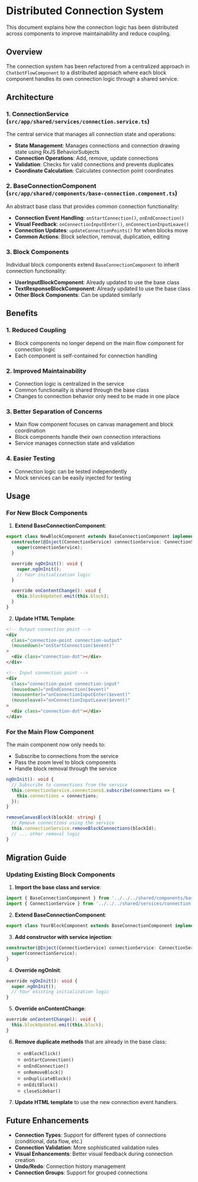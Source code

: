 # Distributed Connection System

This document explains how the connection logic has been distributed across components to improve maintainability and reduce coupling.

## Overview

The connection system has been refactored from a centralized approach in `ChatbotFlowComponent` to a distributed approach where each block component handles its own connection logic through a shared service.

## Architecture

### 1. ConnectionService (`src/app/shared/services/connection.service.ts`)

The central service that manages all connection state and operations:

- **State Management**: Manages connections and connection drawing state using RxJS BehaviorSubjects
- **Connection Operations**: Add, remove, update connections
- **Validation**: Checks for valid connections and prevents duplicates
- **Coordinate Calculation**: Calculates connection point coordinates

### 2. BaseConnectionComponent (`src/app/shared/components/base-connection.component.ts`)

An abstract base class that provides common connection functionality:

- **Connection Event Handling**: `onStartConnection()`, `onEndConnection()`
- **Visual Feedback**: `onConnectionInputEnter()`, `onConnectionInputLeave()`
- **Connection Updates**: `updateConnectionPoints()` for when blocks move
- **Common Actions**: Block selection, removal, duplication, editing

### 3. Block Components

Individual block components extend `BaseConnectionComponent` to inherit connection functionality:

- **UserInputBlockComponent**: Already updated to use the base class
- **TextResponseBlockComponent**: Already updated to use the base class
- **Other Block Components**: Can be updated similarly

## Benefits

### 1. **Reduced Coupling**
- Block components no longer depend on the main flow component for connection logic
- Each component is self-contained for connection handling

### 2. **Improved Maintainability**
- Connection logic is centralized in the service
- Common functionality is shared through the base class
- Changes to connection behavior only need to be made in one place

### 3. **Better Separation of Concerns**
- Main flow component focuses on canvas management and block coordination
- Block components handle their own connection interactions
- Service manages connection state and validation

### 4. **Easier Testing**
- Connection logic can be tested independently
- Mock services can be easily injected for testing

## Usage

### For New Block Components

1. **Extend BaseConnectionComponent**:
```typescript
export class NewBlockComponent extends BaseConnectionComponent implements OnInit {
  constructor(@Inject(ConnectionService) connectionService: ConnectionService) {
    super(connectionService);
  }

  override ngOnInit(): void {
    super.ngOnInit();
    // Your initialization logic
  }

  override onContentChange(): void {
    this.blockUpdated.emit(this.block);
  }
}
```

2. **Update HTML Template**:
```html
<!-- Output connection point -->
<div 
  class="connection-point connection-output"
  (mousedown)="onStartConnection($event)"
>
  <div class="connection-dot"></div>
</div>

<!-- Input connection point -->
<div 
  class="connection-point connection-input"
  (mousedown)="onEndConnection($event)"
  (mouseenter)="onConnectionInputEnter($event)"
  (mouseleave)="onConnectionInputLeave($event)"
>
  <div class="connection-dot"></div>
</div>
```

### For the Main Flow Component

The main component now only needs to:
- Subscribe to connections from the service
- Pass the zoom level to block components
- Handle block removal through the service

```typescript
ngOnInit(): void {
  // Subscribe to connections from the service
  this.connectionService.connections$.subscribe(connections => {
    this.connections = connections;
  });
}

removeCanvasBlock(blockId: string) {
  // Remove connections using the service
  this.connectionService.removeBlockConnections(blockId);
  // ... other removal logic
}
```

## Migration Guide

### Updating Existing Block Components

1. **Import the base class and service**:
```typescript
import { BaseConnectionComponent } from '../../../shared/components/base-connection.component';
import { ConnectionService } from '../../../shared/services/connection.service';
```

2. **Extend BaseConnectionComponent**:
```typescript
export class YourBlockComponent extends BaseConnectionComponent implements OnInit {
```

3. **Add constructor with service injection**:
```typescript
constructor(@Inject(ConnectionService) connectionService: ConnectionService) {
  super(connectionService);
}
```

4. **Override ngOnInit**:
```typescript
override ngOnInit(): void {
  super.ngOnInit();
  // Your existing initialization logic
}
```

5. **Override onContentChange**:
```typescript
override onContentChange(): void {
  this.blockUpdated.emit(this.block);
}
```

6. **Remove duplicate methods** that are already in the base class:
   - `onBlockClick()`
   - `onStartConnection()`
   - `onEndConnection()`
   - `onRemoveBlock()`
   - `onDuplicateBlock()`
   - `onEditBlock()`
   - `closeSidebar()`

7. **Update HTML template** to use the new connection event handlers.

## Future Enhancements

- **Connection Types**: Support for different types of connections (conditional, data flow, etc.)
- **Connection Validation**: More sophisticated validation rules
- **Visual Enhancements**: Better visual feedback during connection creation
- **Undo/Redo**: Connection history management
- **Connection Groups**: Support for grouped connections 